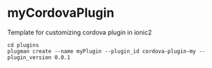 # myCordovaPlugin
Template for customizing cordova plugin in ionic2

```
cd plugins
plugman create --name myPlugin --plugin_id cordova-plugin-my --plugin_version 0.0.1
```
